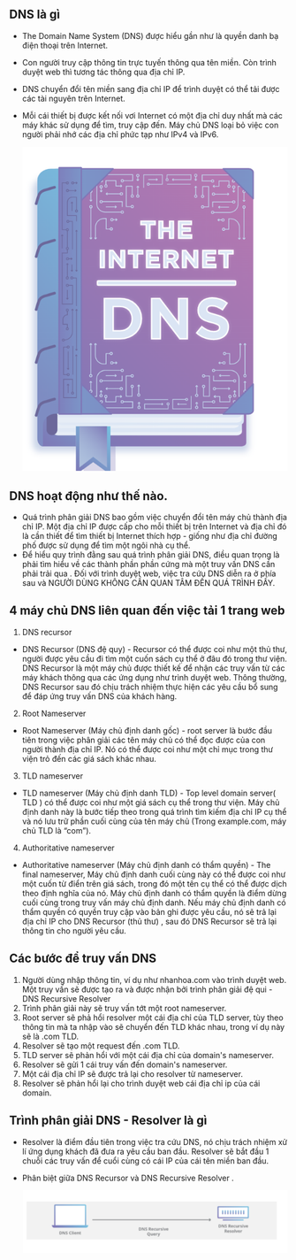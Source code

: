 ## DNS là gì
- The Domain Name System (DNS) được hiểu gần như là quyền danh bạ điện thoại trên Internet.
- Con người truy cập thông tin trực tuyến thông qua tên miền. Còn trình duyệt web thì tương tác thông qua địa chỉ IP.
- DNS chuyển đổi tên miền sang địa chỉ IP để trình duyệt có thể tải được các tài nguyên trên Internet.
- Mỗi cái thiết bị được kết nối vơi Internet có một địa chỉ duy nhất mà các máy khác sử dụng để tìm, truy cập đến. Máy chủ DNS loại bỏ việc con người phải nhớ các địa chỉ phức tạp như IPv4 và IPv6.

    <img src="image/1.PNG">

## DNS hoạt động như thế nào.
- Quá trình phân giải DNS bao gồm việc chuyển đổi tên máy chủ thành địa chỉ IP. Một địa chỉ IP được cấp cho mỗi thiết bị trên Internet và địa chỉ đó là cần thiết để tìm thiết bị Internet thích hợp - giống như địa chỉ đường phố được sử dụng để tìm một ngôi nhà cụ thể. 
- Để hiểu quy trình đằng sau quá trình phân giải DNS, điều quan trọng là phải tìm hiểu về các thành phần phần cứng mà một truy vấn DNS cần phải trải qua . Đối với trình duyệt web, việc tra cứu DNS diễn ra ở phía sau và NGƯỜI DÙNG KHÔNG CẦN QUAN TÂM ĐẾN QUÁ TRÌNH ĐẤY.

## 4 máy chủ DNS liên quan đến việc tải 1 trang web

1. DNS recursor
- DNS Recursor (DNS đệ quy) - Recursor có thể được coi như một thủ thư, người được yêu cầu đi tìm một cuốn sách cụ thể ở đâu đó trong thư viện. DNS Recursor là một máy chủ được thiết kế để nhận các truy vấn từ các máy khách thông qua các ứng dụng như trình duyệt web. Thông thường, DNS Recursor sau đó chịu trách nhiệm thực hiện các yêu cầu bổ sung để đáp ứng truy vấn DNS của khách hàng.
2. Root Nameserver
- Root Nameserver (Máy chủ định danh gốc) - root server là bước đầu tiên trong việc phân giải các tên máy chủ có thể đọc được của con người thành địa chỉ IP. Nó có thể được coi như một chỉ mục trong thư viện trỏ đến các giá sách khác nhau.
3. TLD nameserver
- TLD nameserver (Máy chủ định danh TLD) - Top level domain server( TLD ) có thể được coi như một giá sách cụ thể trong thư viện. Máy chủ định danh này là bước tiếp theo trong quá trình tìm kiếm địa chỉ IP cụ thể và nó lưu trữ phần cuối cùng của tên máy chủ (Trong example.com, máy chủ TLD là “com”).

4. Authoritative nameserver
- Authoritative nameserver (Máy chủ định danh có thẩm quyền)  - The final nameserver, Máy chủ định danh cuối cùng này có thể được coi như một cuốn từ điển trên giá sách, trong đó một tên cụ thể có thể được dịch theo định nghĩa của nó. Máy chủ định danh có thẩm quyền là điểm dừng cuối cùng trong truy vấn máy chủ định danh. Nếu máy chủ định danh có thẩm quyền có quyền truy cập vào bản ghi được yêu cầu, nó sẽ trả lại địa chỉ IP cho  DNS Recursor (thủ thư) , sau đó DNS Recursor sẽ trả lại thông tin cho người yêu cầu.

## Các bước để truy vấn DNS
1. Người dùng nhập thông tin, ví dụ như nhanhoa.com vào trình duyệt web. Một truy vấn sẽ được tạo ra và được nhận bởi trình phân giải đệ qui - DNS Recursive Resolver 
2. Trình phân giải này sẽ truy vấn tớt một root nameserver.
3. Root server sẽ phả hổi resolver một cái địa chỉ của TLD server, tùy theo thông tin mà ta nhập vào sẽ chuyển đến TLD khác nhau, trong ví dụ này sẽ là .com TLD.
4. Resolver sẽ tạo một request đến .com TLD.
5. TLD server sẽ phản hổi với một cái địa chỉ của domain's nameserver.
6. Resolver sẽ gửi 1 cái truy vấn đến domain's nameserver.
7. Một cái địa chỉ IP sẽ được trả lại cho resolver từ nameserver.
8. Resolver sẽ phản hổi lại cho trình duyệt web cái địa chỉ ip của cái domain.
## Trình phân giải DNS - Resolver là gì
- Resolver là điểm đầu tiên trong việc tra cứu DNS, nó chịu trách nhiệm xử lí ứng dụng khách đã đưa ra yêu cầu ban đầu. Resolver sẽ bắt đầu 1 chuỗi các truy vấn để cuổi cùng có cái IP của cái tên miền ban đầu.
- Phân biệt giữa DNS Recursor và DNS Recursive Resolver .

    <img src="image/2.PNG">

